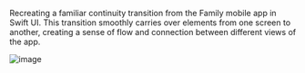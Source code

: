Recreating a familiar continuity transition from the Family mobile app in Swift UI. This transition smoothly carries over elements from one screen to another, creating a sense of flow and connection between different views of the app.

![image](https://github.com/zurikss/ContinuityTransition/assets/47340237/d9611c59-469a-4761-a9ad-c5877e2bb362)
